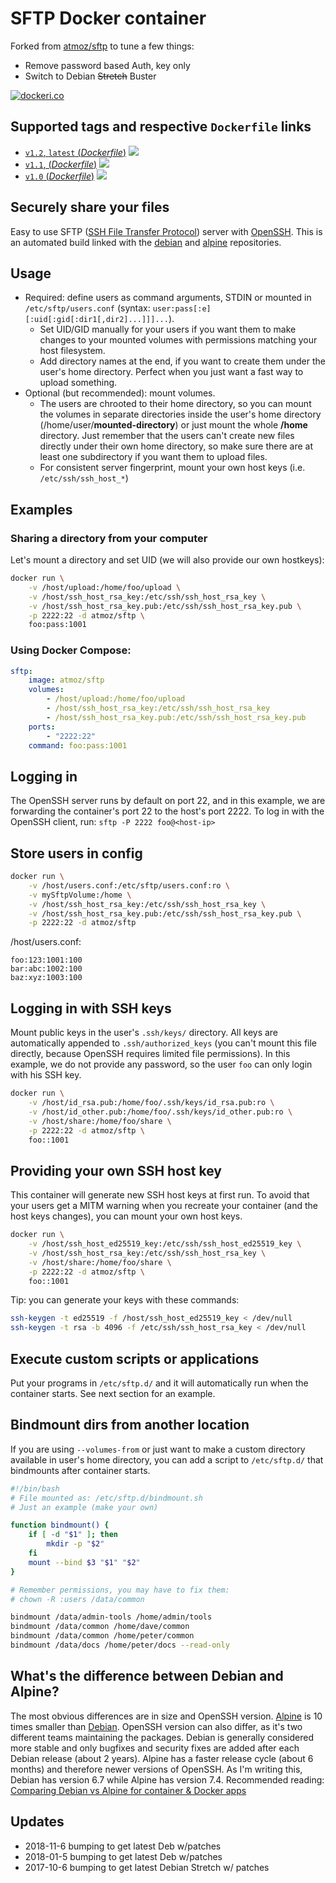 # SFTP Docker container

Forked from [atmoz/sftp](https://github.com/atmoz/sftp) to tune a few things:
- Remove password based Auth, key only
- Switch to Debian ~~Stretch~~ Buster

[![dockeri.co](http://dockeri.co/image/jujhars13/sftp)](https://hub.docker.com/r/jujhars13/sftp/)

## Supported tags and respective `Dockerfile` links

- [`v1.2`, `latest` (*Dockerfile*)](https://github.com/jujhars13/sftp/blob/v1.2/Dockerfile) [![](https://images.microbadger.com/badges/image/jujhars13/sftp.svg)](http://microbadger.com/images/jujhars13/sftp "Get your own image badge on microbadger.com")
- [`v1.1`, (*Dockerfile*)](https://github.com/jujhars13/sftp/blob/v1.1/Dockerfile) [![](https://images.microbadger.com/badges/image/jujhars13/sftp.svg)](http://microbadger.com/images/jujhars13/sftp "Get your own image badge on microbadger.com")
- [`v1.0` (*Dockerfile*)](https://github.com/jujhars13/sftp/blob/v1.0/Dockerfile) [![](https://images.microbadger.com/badges/image/jujhars13/sftp.svg)](http://microbadger.com/images/jujhars13/sftp "Get your own image badge on microbadger.com")

## Securely share your files

Easy to use SFTP ([SSH File Transfer Protocol](https://en.wikipedia.org/wiki/SSH_File_Transfer_Protocol)) server with [OpenSSH](https://en.wikipedia.org/wiki/OpenSSH).
This is an automated build linked with the [debian](https://hub.docker.com/_/debian/) and [alpine](https://hub.docker.com/_/alpine/) repositories.

## Usage

- Required: define users as command arguments, STDIN or mounted in `/etc/sftp/users.conf`
  (syntax: `user:pass[:e][:uid[:gid[:dir1[,dir2]...]]]...`).
  - Set UID/GID manually for your users if you want them to make changes to
    your mounted volumes with permissions matching your host filesystem.
  - Add directory names at the end, if you want to create them under the user's
    home directory. Perfect when you just want a fast way to upload something.
- Optional (but recommended): mount volumes.
  - The users are chrooted to their home directory, so you can mount the
    volumes in separate directories inside the user's home directory
    (/home/user/**mounted-directory**) or just mount the whole **/home** directory.
    Just remember that the users can't create new files directly under their
    own home directory, so make sure there are at least one subdirectory if you
    want them to upload files.
  - For consistent server fingerprint, mount your own host keys (i.e. `/etc/ssh/ssh_host_*`)

## Examples

### Sharing a directory from your computer

Let's mount a directory and set UID (we will also provide our own hostkeys):

```bash
docker run \
    -v /host/upload:/home/foo/upload \
    -v /host/ssh_host_rsa_key:/etc/ssh/ssh_host_rsa_key \
    -v /host/ssh_host_rsa_key.pub:/etc/ssh/ssh_host_rsa_key.pub \
    -p 2222:22 -d atmoz/sftp \
    foo:pass:1001
```

### Using Docker Compose:

```yaml
sftp:
    image: atmoz/sftp
    volumes:
        - /host/upload:/home/foo/upload
        - /host/ssh_host_rsa_key:/etc/ssh/ssh_host_rsa_key
        - /host/ssh_host_rsa_key.pub:/etc/ssh/ssh_host_rsa_key.pub
    ports:
        - "2222:22"
    command: foo:pass:1001
```

## Logging in

The OpenSSH server runs by default on port 22, and in this example, we are
forwarding the container's port 22 to the host's port 2222. To log in with the
OpenSSH client, run: `sftp -P 2222 foo@<host-ip>`

## Store users in config

```bash
docker run \
    -v /host/users.conf:/etc/sftp/users.conf:ro \
    -v mySftpVolume:/home \
    -v /host/ssh_host_rsa_key:/etc/ssh/ssh_host_rsa_key \
    -v /host/ssh_host_rsa_key.pub:/etc/ssh/ssh_host_rsa_key.pub \
    -p 2222:22 -d atmoz/sftp
```

/host/users.conf:

```
foo:123:1001:100
bar:abc:1002:100
baz:xyz:1003:100
```

## Logging in with SSH keys

Mount public keys in the user's `.ssh/keys/` directory. All keys are
automatically appended to `.ssh/authorized_keys` (you can't mount this file
directly, because OpenSSH requires limited file permissions). In this example,
we do not provide any password, so the user `foo` can only login with his SSH
key.

```bash
docker run \
    -v /host/id_rsa.pub:/home/foo/.ssh/keys/id_rsa.pub:ro \
    -v /host/id_other.pub:/home/foo/.ssh/keys/id_other.pub:ro \
    -v /host/share:/home/foo/share \
    -p 2222:22 -d atmoz/sftp \
    foo::1001
```

## Providing your own SSH host key

This container will generate new SSH host keys at first run. To avoid that your
users get a MITM warning when you recreate your container (and the host keys
changes), you can mount your own host keys.

```bash
docker run \
    -v /host/ssh_host_ed25519_key:/etc/ssh/ssh_host_ed25519_key \
    -v /host/ssh_host_rsa_key:/etc/ssh/ssh_host_rsa_key \
    -v /host/share:/home/foo/share \
    -p 2222:22 -d atmoz/sftp \
    foo::1001
```

Tip: you can generate your keys with these commands:

```bash
ssh-keygen -t ed25519 -f /host/ssh_host_ed25519_key < /dev/null
ssh-keygen -t rsa -b 4096 -f /etc/ssh/ssh_host_rsa_key < /dev/null
```

## Execute custom scripts or applications

Put your programs in `/etc/sftp.d/` and it will automatically run when the container starts.
See next section for an example.

## Bindmount dirs from another location

If you are using `--volumes-from` or just want to make a custom directory
available in user's home directory, you can add a script to `/etc/sftp.d/` that
bindmounts after container starts.

```bash
#!/bin/bash
# File mounted as: /etc/sftp.d/bindmount.sh
# Just an example (make your own)

function bindmount() {
    if [ -d "$1" ]; then
        mkdir -p "$2"
    fi
    mount --bind $3 "$1" "$2"
}

# Remember permissions, you may have to fix them:
# chown -R :users /data/common

bindmount /data/admin-tools /home/admin/tools
bindmount /data/common /home/dave/common
bindmount /data/common /home/peter/common
bindmount /data/docs /home/peter/docs --read-only
```

## What's the difference between Debian and Alpine?

The most obvious differences are in size and OpenSSH version.
[Alpine](https://hub.docker.com/_/alpine/) is 10 times smaller than
[Debian](https://hub.docker.com/_/debian/). OpenSSH version can also differ, as
it's two different teams maintaining the packages. Debian is generally
considered more stable and only bugfixes and security fixes are added after
each Debian release (about 2 years). Alpine has a faster release cycle (about 6
months) and therefore newer versions of OpenSSH. As I'm writing this, Debian
has version 6.7 while Alpine has version 7.4. Recommended reading:
[Comparing Debian vs Alpine for container & Docker apps](https://www.turnkeylinux.org/blog/alpine-vs-debian)

## Updates
- 2018-11-6 bumping to get latest Deb w/patches
- 2018-01-5 bumping to get latest Deb w/patches
- 2017-10-6 bumping to get latest Debian Stretch w/ patches
